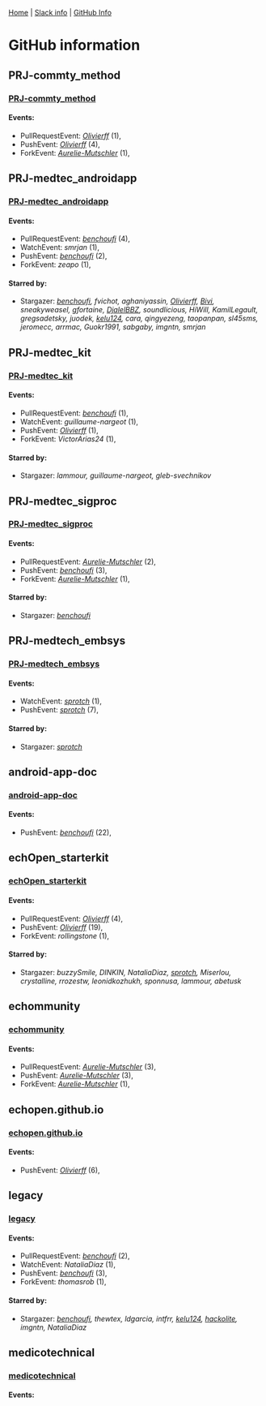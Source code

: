 [Home](https://kelu124.github.io/echommunity/) | [Slack info](https://kelu124.github.io/echommunity/) | [GitHub Info](https://kelu124.github.io/echommunity/github.html)


# GitHub information 


## PRJ-commty_method

### [PRJ-commty_method](https://github.com/echopen/PRJ-commty_method)



#### Events:

* PullRequestEvent: _[Olivierff](./U04DFTZ7D.md)_ (1), 
* PushEvent: _[Olivierff](./U04DFTZ7D.md)_ (4), 
* ForkEvent: _[Aurelie-Mutschler](./U37GZRZU6.md)_ (1), 

## PRJ-medtec_androidapp

### [PRJ-medtec_androidapp](https://github.com/echopen/PRJ-medtec_androidapp)



#### Events:

* PullRequestEvent: _[benchoufi](./U0B47KC3S.md)_ (4), 
* WatchEvent: _smrjan_ (1), 
* PushEvent: _[benchoufi](./U0B47KC3S.md)_ (2), 
* ForkEvent: _zeapo_ (1), 


#### Starred by:

* Stargazer: _[benchoufi](./U0B47KC3S.md), fvichot, aghaniyassin, [Olivierff](./U04DFTZ7D.md), [Bivi](./U0GMX7QUB.md), sneakyweasel, gfortaine, [DjalelBBZ](./U2PFHNN3C.md), soundlicious, HiWill, KamilLegault, gregsadetsky, juodek, [kelu124](./U0AAL4W13.md), cara, qingyezeng, taopanpan, sl45sms, jeromecc, arrmac, Guokr1991, sabgaby, imgntn, smrjan_

## PRJ-medtec_kit

### [PRJ-medtec_kit](https://github.com/echopen/PRJ-medtec_kit)



#### Events:

* PullRequestEvent: _[benchoufi](./U0B47KC3S.md)_ (1), 
* WatchEvent: _guillaume-nargeot_ (1), 
* PushEvent: _[Olivierff](./U04DFTZ7D.md)_ (1), 
* ForkEvent: _VictorArias24_ (1), 


#### Starred by:

* Stargazer: _lammour, guillaume-nargeot, gleb-svechnikov_

## PRJ-medtec_sigproc

### [PRJ-medtec_sigproc](https://github.com/echopen/PRJ-medtec_sigproc)



#### Events:

* PullRequestEvent: _[Aurelie-Mutschler](./U37GZRZU6.md)_ (2), 
* PushEvent: _[benchoufi](./U0B47KC3S.md)_ (3), 
* ForkEvent: _[Aurelie-Mutschler](./U37GZRZU6.md)_ (1), 


#### Starred by:

* Stargazer: _[benchoufi](./U0B47KC3S.md)_

## PRJ-medtech_embsys

### [PRJ-medtech_embsys](https://github.com/echopen/PRJ-medtech_embsys)



#### Events:

* WatchEvent: _[sprotch](./U38HVMZ6K.md)_ (1), 
* PushEvent: _[sprotch](./U38HVMZ6K.md)_ (7), 


#### Starred by:

* Stargazer: _[sprotch](./U38HVMZ6K.md)_

## android-app-doc

### [android-app-doc](https://github.com/echopen/android-app-doc)



#### Events:

* PushEvent: _[benchoufi](./U0B47KC3S.md)_ (22), 

## echOpen_starterkit

### [echOpen_starterkit](https://github.com/echopen/echOpen_starterkit)



#### Events:

* PullRequestEvent: _[Olivierff](./U04DFTZ7D.md)_ (4), 
* PushEvent: _[Olivierff](./U04DFTZ7D.md)_ (19), 
* ForkEvent: _rollingstone_ (1), 


#### Starred by:

* Stargazer: _buzzySmile, DINKIN, NataliaDiaz, [sprotch](./U38HVMZ6K.md), Miserlou, crystalline, rrozestw, leonidkozhukh, sponnusa, lammour, abetusk_

## echommunity

### [echommunity](https://github.com/echopen/echommunity)



#### Events:

* PullRequestEvent: _[Aurelie-Mutschler](./U37GZRZU6.md)_ (3), 
* PushEvent: _[Aurelie-Mutschler](./U37GZRZU6.md)_ (3), 
* ForkEvent: _[Aurelie-Mutschler](./U37GZRZU6.md)_ (1), 

## echopen.github.io

### [echopen.github.io](https://github.com/echopen/echopen.github.io)



#### Events:

* PushEvent: _[Olivierff](./U04DFTZ7D.md)_ (6), 

## legacy

### [legacy](https://github.com/echopen/legacy)



#### Events:

* PullRequestEvent: _[benchoufi](./U0B47KC3S.md)_ (2), 
* WatchEvent: _NataliaDiaz_ (1), 
* PushEvent: _[benchoufi](./U0B47KC3S.md)_ (3), 
* ForkEvent: _thomasrob_ (1), 


#### Starred by:

* Stargazer: _[benchoufi](./U0B47KC3S.md), thewtex, ldgarcia, intfrr, [kelu124](./U0AAL4W13.md), [hackolite](./U20C8CKTL.md), imgntn, NataliaDiaz_

## medicotechnical

### [medicotechnical](https://github.com/echopen/medicotechnical)



#### Events:

